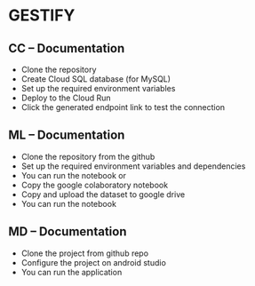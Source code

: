 # GESTIFY

## **CC – Documentation**
- Clone the repository
- Create Cloud SQL database (for MySQL)
- Set up the required environment variables
- Deploy to the Cloud Run
- Click the generated endpoint link to test the connection

## **ML – Documentation**
- Clone the repository from the github
- Set up the required environment variables and dependencies
- You can run the notebook
or
- Copy the google colaboratory notebook 
- Copy and upload the dataset to google drive
- You can run the notebook

## **MD – Documentation**
- Clone the project from github repo
- Configure the project on android studio
- You can run the application

